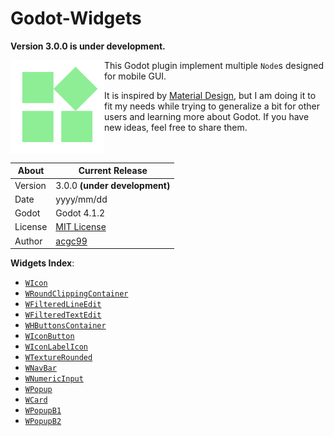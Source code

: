 # Godot-Widgets

**Version 3.0.0 is under development.**

<img align="left" src="https://raw.githubusercontent.com/acgc99/Godot-Widgets/main/assets/widgets.png" width="150" height="auto">

This Godot plugin implement multiple `Node`s designed for mobile GUI.

It is inspired by [Material Design](https://m3.material.io/), but I am doing it to fit my needs while trying to generalize a bit for other users and learning more about Godot. If you have new ideas, feel free to share them.
<br/><br/><br/>

| About      | Current Release                     |
|------------|-------------------------------------|
| Version    | 3.0.0 **(under development)**       |
| Date       | yyyy/mm/dd                          |
| Godot      | Godot 4.1.2                         |
| License    | [MIT License](../../LICENSE.md)     |
| Author     | [acgc99](https://github.com/acgc99) |

**Widgets Index**:
- [`WIcon`](#w_icon)
- [`WRoundClippingContainer`](#w_round_clipping_container)
- [`WFilteredLineEdit`](#w_filtered_line_edit)
- [`WFilteredTextEdit`](#w_filtered_text_edit)
- [`WHButtonsContainer`](#w_h_buttons_container)
- [`WIconButton`](#w_icon_button)
- [`WIconLabelIcon`](#w_icon_label_icon)
- [`WTextureRounded`](#w_texture_rounded)
- [`WNavBar`](#w_nav_bar)
- [`WNumericInput`](#w_numeric_input)
- [`WPopup`](#w_popup_b1)
- [`WCard`](#w_card)
- [`WPopupB1`](#w_popup_b1)
- [`WPopupB2`](#w_popup_b2)
